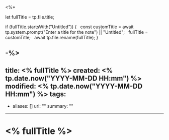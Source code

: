 <%*

let fullTitle = tp.file.title;

if (fullTitle.startsWith("Untitled")) {
  const customTitle = await tp.system.prompt("Enter a title for the note") || "Untitled";
  fullTitle = customTitle;
  await tp.file.rename(fullTitle);
}

-%>
---
title: <% fullTitle %>
created: <% tp.date.now("YYYY-MM-DD HH:mm") %>
modified: <% tp.date.now("YYYY-MM-DD HH:mm") %>
tags:
  - 
  - aliases: []
url: ""
summary: ""
---

# <% fullTitle %>
